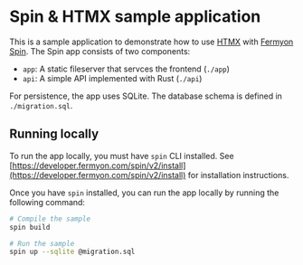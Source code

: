 # Spin & HTMX sample application

This is a sample application to demonstrate how to use [HTMX](https://htmx.org) with [Fermyon Spin](https://developer.fermyon.com/spin). The Spin app consists of two components:

- `app`: A static fileserver that servces the frontend (`./app`)
- `api`: A simple API implemented with Rust (`./api`)

For persistence, the app uses SQLite. The database schema is defined in `./migration.sql`.

## Running locally

To run the app locally, you must have `spin` CLI installed. See [https://developer.fermyon.com/spin/v2/install](https://developer.fermyon.com/spin/v2/install) for installation instructions.

Once you have `spin` installed, you can run the app locally by running the following command:

```bash
# Compile the sample
spin build

# Run the sample
spin up --sqlite @migration.sql
